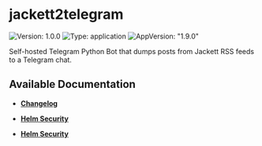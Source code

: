 # jackett2telegram

![Version: 1.0.0](https://img.shields.io/badge/Version-1.0.0-informational?style=flat-square) ![Type: application](https://img.shields.io/badge/Type-application-informational?style=flat-square) ![AppVersion: "1.9.0"](https://img.shields.io/badge/AppVersion-"1.9.0"-informational?style=flat-square)

Self-hosted Telegram Python Bot that dumps posts from Jackett RSS feeds to a Telegram chat.

## Available Documentation

- [**Changelog**](CHANGELOG)

- [**Helm Security**](container-security)

- [**Helm Security**](helm-security)

